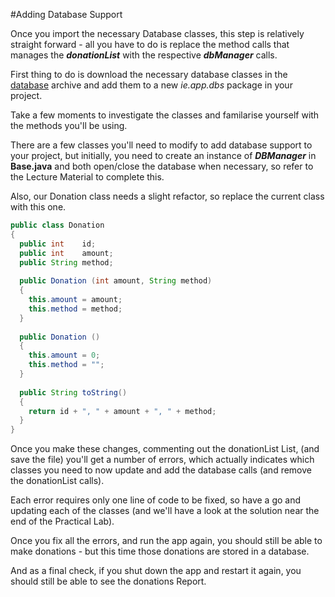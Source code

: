 #Adding Database Support

Once you import the necessary Database classes, this step is relatively straight forward - all you have to do is replace the method calls that manages the <b><i>donationList</i></b> with the respective <b><i>dbManager</i></b> calls.

First thing to do is download the necessary database classes in the [database](../archives/database.zip) archive and add them to a new <i>ie.app.dbs</i> package in your project.

Take a few moments to investigate the classes and familarise yourself with the methods you'll be using.

There are a few classes you'll need to modify to add database support to your project, but initially, you need to create an instance of <b><i>DBManager</i></b> in <b>Base.java</b> and both open/close the database when necessary, so refer to the Lecture Material to complete this.

Also, our Donation class needs a slight refactor, so replace the current class with this one.

~~~java
public class Donation
{
  public int    id;
  public int    amount;
  public String method;
  
  public Donation (int amount, String method)
  {
    this.amount = amount;
    this.method = method;
  }
  
  public Donation ()
  {
    this.amount = 0;
    this.method = "";
  }
  
  public String toString()
  {
    return id + ", " + amount + ", " + method;
  }
}

~~~

Once you make these changes, commenting out the donationList List, (and save the file) you'll get a number of errors, which actually indicates which classes you need to now update and add the database calls (and remove the donationList calls).

Each error requires only one line of code to be fixed, so have a go and updating each of the classes (and we'll have a look at the solution near the end of the Practical Lab).

Once you fix all the errors, and run the app again, you should still be able to make donations - but this time those donations are stored in a database.

And as a final check, if you shut down the app and restart it again, you should still be able to see the donations Report.


